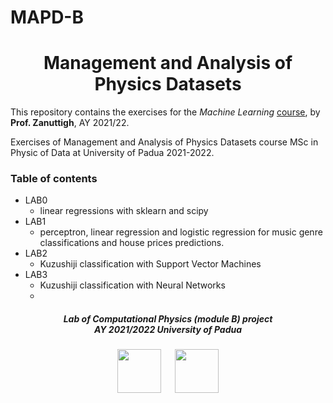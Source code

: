 # MAPD-B

<h1 align="center">Management and Analysis of Physics Datasets</h1>

This repository contains the exercises for the *Machine Learning* [course](https://didattica.unipd.it/off/2021/LM/SC/SC2443/000ZZ/SCP8082660/N0), by **Prof. Zanuttigh**, AY 2021/22.

Exercises of Management and Analysis of Physics Datasets course MSc in Physic of Data at University of Padua 2021-2022.



### Table of contents

- LAB0
    - linear regressions with sklearn and scipy
- LAB1
    - perceptron, linear regression and logistic regression for music genre classifications and house prices predictions.
- LAB2
    - Kuzushiji classification with Support Vector Machines
- LAB3
    - Kuzushiji classification with Neural Networks
    - 
<h5 align="center">Lab of Computational Physics (module B) project<br>AY 2021/2022 University of Padua</h5>

<p align="center">
  <img src="https://user-images.githubusercontent.com/62724611/166108149-7629a341-bbca-4a3e-8195-67f469a0cc08.png" alt="" height="70"/>
  &emsp;
  <img src="https://user-images.githubusercontent.com/62724611/166108076-98afe0b7-802c-4970-a2d5-bbb997da759c.png" alt="" height="70"/>
</p>
